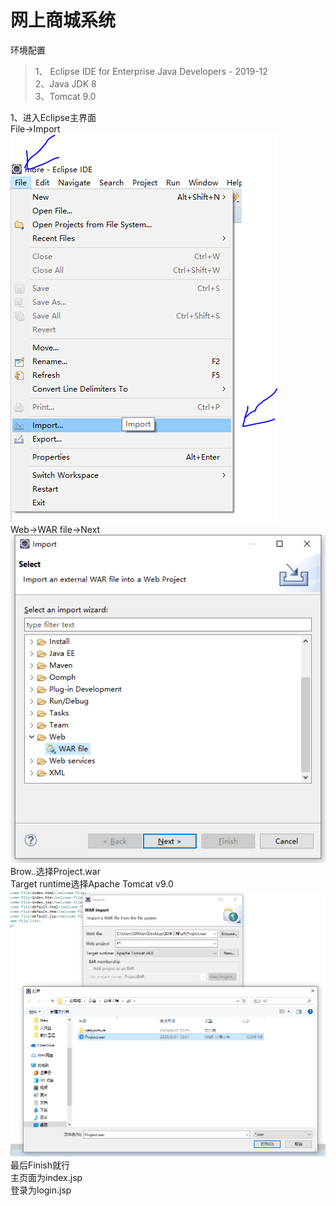 # 网上商城系统
环境配置
>1、 Eclipse IDE for Enterprise Java Developers - 2019-12  
>2、Java JDK 8  
>3、Tomcat 9.0  

1、进入Eclipse主界面    
File->Import    
![](./steppicture/a.png)    
Web->WAR file->Next
![](./steppicture/b.png)    
Brow..选择Project.war   
Target runtime选择Apache Tomcat v9.0
![](./steppicture/c.png)    
最后Finish就行  
主页面为index.jsp   
登录为login.jsp